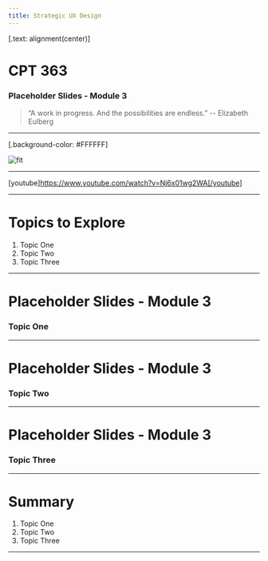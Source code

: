 ```yaml
---
title: Strategic UX Design
---
```


[.text: alignment(center)]

# CPT 363

### Placeholder Slides - Module 3

> “A work in progress. And the possibilities are endless.”
-- Elizabeth Eulberg

---

[.background-color: #FFFFFF]

![fit](https://hibbittsdesign.org/images/ux-toolkit-8-no-numbers.png "Diagram of user experience design process/techniques")

---

[youtube]https://www.youtube.com/watch?v=Nj6x01wg2WA[/youtube]

---

# Topics to Explore
1. Topic One  
2. Topic Two   
3. Topic Three  

---

# Placeholder Slides - Module 3

### Topic One

---

# Placeholder Slides - Module 3

### Topic Two

---

# Placeholder Slides - Module 3

### Topic Three

---

# Summary
1. Topic One  
2. Topic Two   
3. Topic Three  

---
